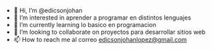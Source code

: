 - 👋 Hi, I’m @edicsonjohan 
- 👀 I’m interested in aprender a programar en distintos lenguajes       
- 🌱 I’m currently learning lo basico en programacion
- 💞️ I’m looking to collaborate on proyectos para desarrollar sitios web          
- 📫 How to reach me al correo edicsonjohanlopez@gmail.com

<!---
edicsonjohan/edicsonjohan is a ✨ special ✨ repository because its `README.md` (this file) appears on your GitHub profile.
You can click the Preview link to take a look at your changes.
--->
